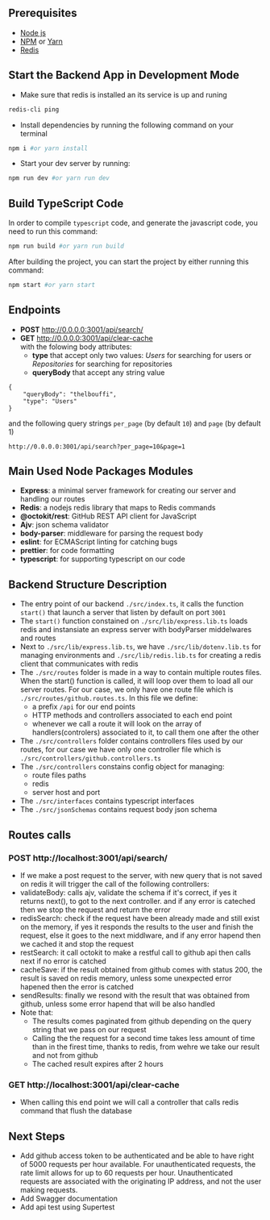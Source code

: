 ## Prerequisites

- [Node js](https://nodejs.org/en/)
- [NPM](https://nodejs.org/) or [Yarn](https://yarnpkg.com/)
- [Redis](https://redis.io/download)
## Start the Backend App in Development Mode

- Make sure that redis is installed an its service is up and runing
```bash
redis-cli ping
```

- Install dependencies by running the following command on your terminal

```bash
npm i #or yarn install
```

- Start your dev server by running:

```bash
npm run dev #or yarn run dev
```

## Build TypeScript Code
In order to compile `typescript` code, and generate the javascript code, you need to run this command:

```bash
npm run build #or yarn run build
```

After building the project, you can start the project by either running this command:

```bash
npm start #or yarn start
```

## Endpoints
- **POST** http://0.0.0.0:3001/api/search/  
- **GET** http://0.0.0.0:3001/api/clear-cache  
with the folowing body attributes:
  - **type** that accept only two values: *Users* for searching for users or *Repositories* for searching for repositories
  - **queryBody** that accept any string value
````
{
    "queryBody": "thelbouffi",
    "type": "Users"
}
````
and the following query strings `per_page` (by default `10`) and `page`  (by default 1)
````
http://0.0.0.0:3001/api/search?per_page=10&page=1
````

## Main Used Node Packages Modules
- **Express**: a minimal server framework for creating our server and handling our routes
- **Redis**: a nodejs redis library that maps to Redis commands
- **@octokit/rest**:  GitHub REST API client for JavaScript
- **Ajv**: json schema validator
- **body-parser**: middleware for parsing the request body
- **eslint**: for ECMAScript linting for catching bugs
- **prettier**: for code formatting
- **typescript**: for supporting typescript on our code

## Backend Structure Description
- The entry point of our backend `./src/index.ts`, it calls the function `start()` that launch a server that listen by default on port `3001`
- The `start()` function constained on `./src/lib/express.lib.ts` loads redis and instansiate an express server with bodyParser middelwares and routes
- Next to `./src/lib/express.lib.ts`, we have `./src/lib/dotenv.lib.ts` for managing environments and `./src/lib/redis.lib.ts` for creating a redis client that communicates with redis
- The `./src/routes` folder is made in a way to contain multiple routes files. When the start() function is called, it will loop over them to load  all our server routes. For our case, we only have one route file which is `./src/routes/github.routes.ts`. In this file we define:
  - a prefix `/api` for our end points
  - HTTP methods and controllers associated to each end point
  - whenever we call a route it will look on the array of handlers(controlers) associated to it, to call them one after the other
- The `./src/controllers` folder contains controllers files used by our routes, for our case we have only one controller file which is `./src/controllers/github.controllers.ts`
- The `./src/controllers` constains config object for managing:
  - route files paths
  - redis
  - server host and port
- The `./src/interfaces` contains typescript interfaces
- The `./src/jsonSchemas` contains request body json schema

## Routes calls
### POST http://localhost:3001/api/search/
- If we make a post request to the server, with new query that is not saved on redis it will trigger the call of the following controllers:
- validateBody: calls ajv, validate the schema if it's correct, if yes it returns next(), to got to the next controller. and if any error is cateched then we stop the request and return the error
- redisSearch: check if the request have been already made and still exist on the memory, if yes it responds the results to the user and finish the request, else it goes to the next middlware, and if any error hapend then we cached it and stop the request
- restSearch: it call octokit to make a restful call to github api then calls next if no error is catched
- cacheSave: if the result obtained from github comes with status 200, the result is saved on redis memory, unless some unexpected error hapened then the error is catched
- sendResults: finally we resond with the result that was obtained from github, unless some error hapend that will be also handled
- Note that:
  - The results comes paginated from github depending on the query string that we pass on our request
  - Calling the the request for a second time takes less amount of time than in the firest time, thanks to redis, from wehre we take our result and not from github
  - The cached result expires after 2 hours

### GET http://localhost:3001/api/clear-cache  
- When calling this end point we will call a controller that calls redis command that flush the database

## Next Steps
- Add github access token to be authenticated and be able to have right of 5000 requests per hour available. For unauthenticated requests, the rate limit allows for up to 60 requests per hour. Unauthenticated requests are associated with the originating IP address, and not the user making requests.
- Add Swagger documentation
- Add api test using Supertest



 
